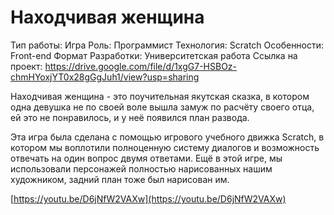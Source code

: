 # Находчивая женщина

Тип работы: Игра
Роль: Программист
Технология: Scratch
Особенности: Front-end
Формат Разработки: Университетская работа
Ссылка на проект: https://drive.google.com/file/d/1xgG7-HSBOz-chmHYoxjYT0x28gGgJuh1/view?usp=sharing

Находчивая женщина - это поучительная якутская сказка, в котором одна девушка не по своей воле вышла замуж по расчёту своего отца, ей это не понравилось, и у неё появился план развода.

Эта игра была сделана с помощью игрового учебного движка Scratch, в котором мы воплотили полноценную систему диалогов и возможность отвечать на один вопрос двумя ответами. Ещё в этой игре, мы использовали персонажей полностью нарисованных нашим художником, задний план тоже был нарисован им.

[https://youtu.be/D6jNfW2VAXw](https://youtu.be/D6jNfW2VAXw)